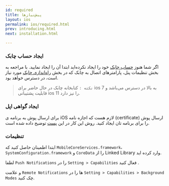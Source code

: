 ```yaml
---
id: required
title: پیش‌نیازها
layout: ios
permalink: ios/required.html
prev: introducing.html
next: installation.html

---
```


### ایجاد حساب چابک

اگر شما هنوز [حساب چابک](http://chabokpush.com) خود را ایجاد نکرده‌اید ابتدا آن را ایجاد نمایید. با مراجعه به بخش تنظیمات پنل، پارامترهای اتصال به چابک که در بخش [راه‌اندازی چابک](setup.html) مورد نیاز است، در دسترس خواهد بود.

> `نکته :` کتابخانه چابک در حال حاضر برای ios 7  به بالا در دسترس می‌باشد و قابلیت پشتیبانی ios 11 را نیز دارد.

### ایجاد گواهی اپل

برای ارسال پوش به برنامه ی iOS لازم هست که اجازه نامه (certificate) ارسال پوش را برای برنامه تان ایجاد کنید. روش این کار در این [پست](certificate.html)  توضیح داده شده است.

###  تنظیمات

ابتدا اطمینان حاصل کنید که `MobileCoreServices.framework`، `SystemConfiguration.framework` و `CoreData` را از Linked Library   وارد کرده اید.

لطفا `Push Notifications` را در `Setting > Capabilities` فعال کنید .

و علامت `Remote Notifications` ها را در `Setting > Capabilities > Background Modes` چک کنید.
